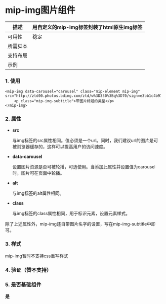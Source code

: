 # mip-img图片组件

描述|用自定义的mip-img标签封装了html原生img标签
----|----
可用性|稳定
所需脚本|
支持布局| 
示例|

### 1. 使用

```
<mip-img data-carousel="carousel" class="mip-element mip-img" src="http://ztd00.photos.bdimg.com/ztd/w%3D350%3Bq%3D70/sign=e3bb1c4b97ef76c6d0d2fd2ead2d8cc7/f703738da9773912b57d4b0bff198618367ae205.jpg">
    <p class="mip-img-subtitle">带图片标题的类型</p>
</mip-img>
```
### 2. 属性

- **src**

    与img标签的src属性相同。值必须是一个url。同时，我们建议url的图片是可被浏览器缓存的，这样可以提高用户的访问速度。

- **data-carousel**

    设置图片资源是否可被轮播，可选使用。当添加此属性并设置值为carousel时，图片可在页面中轮播。

- **alt**

    与img标签的alt属性相同。

- **class**

    与img标签的class属性相同，用于标识元素，设置元素样式。

除了上述属性外，mip-img还自带图片名字的设置，写在mip-img-subtitle中即可。

### 3. 样式

mip-img暂时不支持css重写样式

### 4. 验证（赞不支持）

### 5. 是否基础组件

**是**
